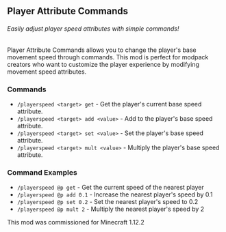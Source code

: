 ## Player Attribute Commands

###### Easily adjust player speed attributes with simple commands!

Player Attribute Commands allows you to change the player's base movement speed through commands. This mod is perfect for modpack creators who want to customize the player experience by modifying movement speed attributes.

### Commands

* `/playerspeed <target> get` - Get the player's current base speed attribute.
* `/playerspeed <target> add <value>` - Add to the player's base speed attribute.
* `/playerspeed <target> set <value>` - Set the player's base speed attribute.
* `/playerspeed <target> mult <value>` - Multiply the player's base speed attribute.

### Command Examples

* `/playerspeed @p get` - Get the current speed of the nearest player
* `/playerspeed @p add 0.1` - Increase the nearest player's speed by 0.1
* `/playerspeed @p set 0.2` - Set the nearest player's speed to 0.2
* `/playerspeed @p mult 2` - Multiply the nearest player's speed by 2

This mod was commissioned for Minecraft 1.12.2